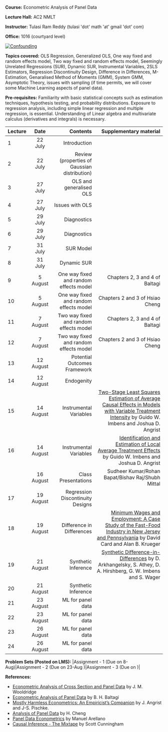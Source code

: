 **Course:** Econometric Analysis of Panel Data

**Lecture Hall:** AC2 NMLT

**Instructor:** Tulasi Ram Reddy (tulasi 'dot' math 'at' gmail 'dot' com)

**Office:** 1016 (courtyard level)

[![Confounding](https://imgs.xkcd.com/comics/confounding_variables.png)](https://xkcd.com/2560/ "You can find a perfect correlation if you just control for the residual.")


**Topics covered:**  OLS Regression, Generalized OLS, One way fixed and random effects model, Two way fixed and random effects model, Seemingly Unrelated Regressions (SUR), Dynamic SUR, Instrumental Variables, 2SLS Estimators, Regression Discontinuity Design, Difference in Differences, M-Estimation, Genaralised Method of Moments (GMM), System GMM, Asymptotic Theory, issues with sampling (if time permits, we will cover some Machine Learning aspects of panel data). 

<!---*Additional topics:* Models with varying intercepts,  dummy variables model,  random  coefficient  models (Swamy's and Hildreth-Houck),  switching  regression model and adaptive regression model. --->


**Pre-requisites:** Familiarity with basic statistical concepts such as estimation techniques, hypothesis testing, and probability distributions. 
Exposure to regression analysis, including simple linear regression and multiple regression, is essential.
Understanding of Linear algebra and multivariate calculus (derivatives and integrals)  is necessary. 

| Lecture   | Date   | Contents     | Supplementary material |
| :------------- | :----------: | -----------: | -----------: |
|  1 | 22 July | Introduction | |
|  2 | 22 July | Review (properties of Gaussian distribution) | |
|  3 | 27 July | OLS and generalised OLS | |
|  4 | 27 July | Issues with OLS | |
|  5 | 29 July | Diagnostics | |
|  6 | 29 July | Diagnostics | |
|  7 | 31 July | SUR Model | |
|  8 | 31 July | Dynamic SUR| |
|  9 | 5 August | One way fixed and random effects model | Chapters 2, 3 and 4 of Baltagi|
|  10 |5 August | One way fixed and random effects model | Chapters 2 and 3 of Hsiao Cheng|
|  11 |7 August | Two way fixed and random effects model| Chapters 2, 3 and 4 of Baltagi |
|  12 |7 August | Two way fixed and random effects model | Chapters 2 and 3 of Hsiao Cheng|
|  13 |12 August | Potential Outcomes Framework  | |
|  14 |12 August | Endogenity  | |
|  15 |14 August |Instrumental Variables | [Two-Stage Least Squares Estimation of Average Causal Effects in Models with Variable Treatment Intensity](https://www.tandfonline.com/doi/abs/10.1080/01621459.1995.10476535) by Guido W. Imbens and Joshua D. Angrist |
|  16 |14 August | Instrumental Variables | [Identification and Estimation of Local Average Treatment Effects](https://www.jstor.org/stable/2951620) by Guido W. Imbens and Joshua D. Angrist |
|   |16 August | Class Presentations  | Sudheer Kumar/Rohan Bapat/Bishav Raj/Shubh Mittal|
|  17 |19 August |  Regression Discontinuity Designs | |
|  18 |19 August | Difference in Differences | [Minimum Wages and Employment: A Case Study of the Fast-Food Industry in New Jersey and Pennsylvania](https://www.jstor.org/stable/2118030) by David Card and Alan B. Krueger|
|  19 |21 August | Synthetic Inference | [Synthetic Difference-in-Differences](https://www.aeaweb.org/articles?id=10.1257/aer.20190159) by  D. Arkhangelsky, S. Athey, D. A. Hirshberg, G. W. Imbens and S. Wager|
|  20 |21 August | Synthetic Inference | |
|  21 |23 August | ML for panel data | |
|  22 |23 August | ML for panel data | |
|  23 |26 August | ML for panel data | |
|  24 |26 August | ML for panel data | |









**Problem Sets (Posted on LMS):** |Assignment - 1 (Due on 8-Aug)|Assignment - 2 (Due on 23-Aug )|Assignment - 3 (Due on )|


**References:**
- [Econometric Analysis of Cross Section and Panel Data](https://mitpress.mit.edu/9780262232586/econometric-analysis-of-cross-section-and-panel-data/) by J. M. Wooldridge
- [Econometric Analysis of Panel Data](https://bcs.wiley.com/he-bcs/Books?action=index&bcsId=4338&itemId=1118672321) by B. H. Baltagi
- [Mostly Harmless Econometrics: An Empiricist’s Companion](https://press.princeton.edu/books/paperback/9780691120355/mostly-harmless-econometrics) by J. Angrist and J-S. Pischke. 
- [Analysis of Panel Data](https://www.cambridge.org/core/books/analysis-of-panel-data/C24D71CDE5844F602E3F43526E207C70) by H. Cheng
- [Panel Data Econometrics](https://academic.oup.com/book/34755?login=true) by Manuel Arellano
- [Causal Inference - The Mixtape](https://mixtape.scunning.com/) by Scott Cunningham

